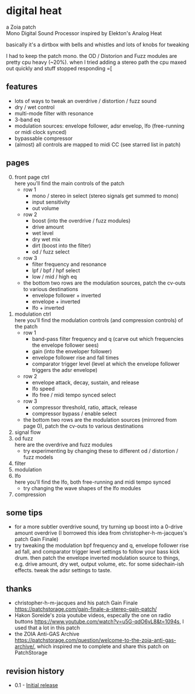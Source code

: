 # digital heat
a Zoia patch  
Mono Digital Sound Processor inspired by Elekton's Analog Heat

basically it's a dirtbox with bells and whistles and lots of knobs for tweaking

I had to keep the patch mono. the OD / Distorion and Fuzz modules are pretty cpu heavy (~20%). when I tried adding a stereo path the cpu maxed out quickly and stuff stopped responding =[

## features
- lots of ways to tweak an overdrive / distortion / fuzz sound
- dry / wet control
- multi-mode filter with resonance
- 3-band eq
- modulation sources: envelope follower, adsr envelop, lfo (free-running or midi clock synced)
- bypassable compressor
- (almost) all controls are mapped to midi CC (see starred list in patch)

## pages
0. front page ctrl  
here you'll find the main controls of the patch
    - row 1  
        - mono / stereo in select (stereo signals get summed to mono)
        - input sensitivity
        - out volume
    - row 2
        - boost (into the overdrive / fuzz modules)
        - drive amount
        - wet level
        - dry wet mix
        - dirt (boost into the filter)
        - od / fuzz select
    - row 3
        - filter frequency and resonance
        - lpf / bpf / hpf select
        - low / mid / high eq
    - the bottom two rows are the modulation  sources, patch the cv-outs to various destinations
        - envelope follower + inverted
        - envelope + inverted
        - lfo + inverted
1. modulation ctrl  
here you'll find the modulation controls (and compression controls) of the patch
    - row 1
        - band-pass filter frequency  and q (carve out which frequencies the envelope follower sees)
        - gain (into the enveloper follower)
        - envelope follower rise and fall times
        - comparator trigger level (level at which the envelope follower triggers the adsr envelope)
    - row 2
        - envelope attack, decay, sustain, and release
        - lfo speed
        - lfo free / midi tempo synced select
    - row 3
        - compressor threshold, ratio, attack, release
        - compressor bypass / enable select
    - the bottom two rows are the modulation  sources (mirrored from page 0), patch the cv-outs to various destinations
2. signal flow
3. od fuzz  
here are the overdrive and fuzz modules
    - try experimenting by changing these to different od / distortion / fuzz models
4. filter
5. modulation
6. lfo  
here you'll find the lfo, both free-running and midi tempo synced
    - try changing the wave shapes of the lfo modules
7. compression

## some tips
- for a more subtler overdrive sound, try turning up boost into a 0-drive amount overdrive (I borrowed this idea from christopher-h-m-jacques's patch Gain Finale)
- try tweaking the modulation bpf frequency and q, envelope follower rise ad fall, and comparator trigger level settings to follow your bass kick drum. then patch the envelope inverted modulation source to things, e.g. drive amount, dry wet, output volume, etc. for some sidechain-ish effects. tweak the adsr settings to taste.

## thanks
- christopher-h-m-jacques and his patch Gain Finale https://patchstorage.com/gain-finale-a-stereo-gain-patch/
- Hakon Soreide's zoia youtube videos, especally the one on radio buttons https://www.youtube.com/watch?v=u5G-qdO6vL8&t=1094s, I used that a lot in this patch
- the ZOIA Anti-GAS Archive https://patchstorage.com/question/welcome-to-the-zoia-anti-gas-archive/, which inspired me to complete and share this patch on PatchStorage

## revision history
- 0.1 - [Initial release](https://github.com/rasprague/zoia-patches/commit/a8647f8c901cb7028134c61b4592c47d0c084916)
